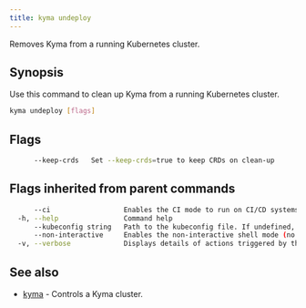 ```yaml
---
title: kyma undeploy
---
```


Removes Kyma from a running Kubernetes cluster.

## Synopsis

Use this command to clean up Kyma from a running Kubernetes cluster.

```bash
kyma undeploy [flags]
```

## Flags

```bash
      --keep-crds   Set --keep-crds=true to keep CRDs on clean-up
```

## Flags inherited from parent commands

```bash
      --ci                  Enables the CI mode to run on CI/CD systems. It avoids any user interaction (such as no dialog prompts) and ensures that logs are formatted properly in log files (such as no spinners for CLI steps).
  -h, --help                Command help
      --kubeconfig string   Path to the kubeconfig file. If undefined, Kyma CLI uses the KUBECONFIG environment variable, or falls back "/$HOME/.kube/config".
      --non-interactive     Enables the non-interactive shell mode (no colorized output, no spinner)
  -v, --verbose             Displays details of actions triggered by the command.
```

## See also

* [kyma](#kyma-kyma)	 - Controls a Kyma cluster.

